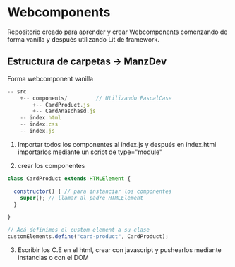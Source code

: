 
# Webcomponents

Repositorio creado para aprender y crear Webcomponents comenzando de forma vanilla y después utilizando Lit de framework.


## Estructura de carpetas -> ManzDev
Forma webcomponent vanilla
```javascript
-- src 
    +-- components/         // Utilizando PascalCase
        +-- CardProduct.js
        +-- CardAnasdhasd.js   
    -- index.html
    -- index.css
    -- index.js
```

1. Importar todos los componentes al index.js y después en index.html importarlos mediante un script de type="module"

2. crear los componentes
```javascript
class CardProduct extends HTMLElement {

  constructor() { // para instanciar los componentes
    super(); // llamar al padre HTMLElement
  }

}

// Acá definimos el custom element a su clase
customElements.define("card-product", CardProduct);
```
3. Escribir los C.E en el html, crear con javascript y pushearlos mediante instancias o con el DOM